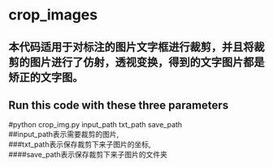 crop_images
=====
本代码适用于对标注的图片文字框进行裁剪，并且将裁剪的图片进行了仿射，透视变换，得到的文字图片都是矫正的文字图。
--------
Run this code with these three parameters
-------
#python crop_img.py input_path txt_path save_path<br>
##input_path表示需要裁剪的图片,<br>
###txt_path表示保存裁剪下来子图片的坐标,<br>
####save_path表示保存裁剪下来子图片的文件夹<br>
